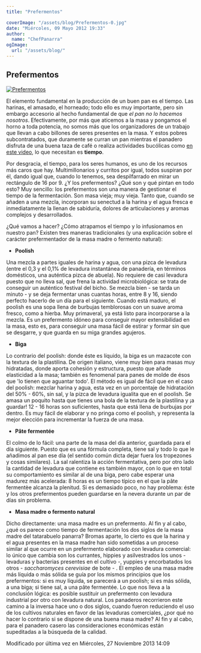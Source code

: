 ```yaml
---
title: "Prefermentos"

coverImage: "/assets/blog/Prefermentos-0.jpg"
date: "Miércoles, 09 Mayo 2012 19:33"
author:
  name: "ChefPanarra"
ogImage:
  url: "/assets/blog/"
---
```


## Prefermentos

[![Prefermentos](/assets/blog/Prefermentos-0.jpg)](/assets/blog/Prefermentos-0.jpg "Clic para vista previa de la imagen")

El elemento fundamental en la producción de un buen pan es el tiempo. Las harinas, el amasado, el horneado; todo ello es muy importante, pero sin embargo accesorio al hecho fundamental de que _el pan no lo hacemos nosotros_. Efectivamente, por más que aticemos a la masa y pongamos el horno a toda potencia, no somos más que los organizadores de un trabajo que llevan a cabo billones de seres presentes en la masa. Y estos pobres subcontratados, que duramente se curran un pan mientras el panadero disfruta de una buena taza de café o realiza actividades bucólicas como [en este video](http://vimeo.com/31750057), lo que necesitan es **tiempo**.

Por desgracia, el tiempo, para los seres humanos, es uno de los recursos más caros que hay. Multimillonarios y curritos por igual, todos suspiran por él, dando igual que, cuando lo tenemos, sea despilfarrado en mirar un rectángulo de 16 por 9. ¿Y los prefermentos? ¿Qué son y qué pintan en todo esto? Muy sencillo: los prefermentos son una manera de gestionar el tiempo de la fermentación. Son masa vieja; muy vieja. Tanto que, cuando se añaden a una mezcla, incorporan su senectud a la harina y el agua fresca e inmediatamente la llenan de sabiduría, dolores de articulaciones y aromas complejos y desarrollados.

¿Qué vamos a hacer? ¿Cómo atrapamos el tiempo y lo infusionamos en nuestro pan? Existen tres maneras tradicionales (y una explicación sobre el carácter prefermentador de la masa madre o fermento natural):

- **Poolish**

Una mezcla a partes iguales de harina y agua, con una pizca de levadura (entre el 0,3 y el 0,1% de levadura instantánea de panadería, en términos domésticos, una auténtica pizca de abuela). No requiere de casi levadura puesto que no lleva sal, que frena la actividad microbiológica: se trata de conseguir un auténtico festival del bicho. Se mezcla bien - se tarda un minuto - y se deja fermentar unas cuantas horas, entre 8 y 16, siendo perfecto hacerlo de un día para el siguiente. Cuando está maduro, el poolish es una sopa llena de burbujas temblorosas con un suave aroma fresco, como a hierba. Muy primaveral, ya está listo para incorporarse a la mezcla. Es un prefermento idóneo para conseguir mayor extensibilidad en la masa, esto es, para conseguir una masa fácil de estirar y formar sin que se desgarre, y que guarda en su miga grandes agujeros.

- **Biga**

Lo contrario del poolish: donde éste es líquido, la biga es un mazacote con la textura de la plastilina. De origen italiano, viene muy bien para masas muy hidratadas, donde aporta cohesión y estructura, puesto que añade elasticidad a la masa; también es fenomenal para panes de molde de ésos que 'lo tienen que aguantar todo'. El método es igual de fácil que en el caso del poolish: mezclar harina y agua, esta vez en un porcentaje de hidratación del 50% - 60%, sin sal, y la pizca de levadura igualita que en el poolish. Se amasa un poquito hasta que tienes una bola de la textura de la plastilina y ¡a guardar! 12 - 16 horas son suficientes, hasta que está llena de burbujas por dentro. Es muy fácil de elaborar y no pringa como el poolish, y representa la mejor elección para incrementar la fuerza de una masa.

- **Pâte fermentée**

El colmo de lo fácil: una parte de la masa del día anterior, guardada para el día siguiente. Puesto que es una fórmula completa, tiene sal y todo lo que le añadimos al pan ese día (el sentido común dicta dejar fuera los tropezones y cosas similares). La sal ralentiza la acción fermentativa, pero por otro lado la cantidad de levadura que contiene es también mayor, con lo que en total su comportamiento es similar al de una biga, pero cabe esperar una madurez más acelerada: 8 horas es un tiempo típico en el que la pâte fermentèe alcanza la plenitud. Si es demasiado poco, no hay problema: éste y los otros prefermentos pueden guardarse en la nevera durante un par de días sin problema.

- **Masa madre o fermento natural**

Dicho directamente: una masa madre es un prefermento. Al fin y al cabo, ¿qué os parece como tiempo de fermentación los dos siglos de la masa madre del tatarabuelo panarra? Bromas aparte, lo cierto es que la harina y el agua presentes en la masa madre han sido sometidas a un proceso similar al que ocurre en un prefermento elaborado con levadura comercial: lo único que cambia son los currantes, hippies y asilvestrados los unos - levaduras y bacterias presentes en el cultivo -, yuppies y encorbatados los otros - _saccharomyces cerevisiae_ de bote - . El empleo de una masa madre más líquida o más sólida se guía por los mismos principios que los prefermentos: si es muy líquida, se parecerá a un poolish; si es más sólida, a una biga; si tiene sal, a una pâte fermentée. Lo que nos lleva a la conclusión lógica: es posible sustituir un prefermento con levadura industrial por otro con levadura natural. Los panaderos recorrieron este camino a la inversa hace uno o dos siglos, cuando fueron reduciendo el uso de los cultivos naturales en favor de las levaduras comerciales, ¿por qué no hacer lo contrario si se dispone de una buena masa madre? Al fin y al cabo, para el panadero casero las consideraciones económicas están supeditadas a la búsqueda de la calidad.

Modificado por última vez en Miércoles, 27 Noviembre 2013 14:09
